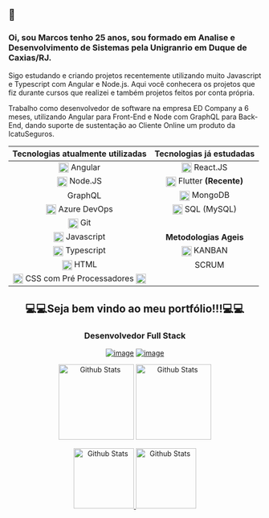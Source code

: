 ## 👋

### Oi, sou Marcos tenho 25 anos, sou formado em Analise e Desenvolvimento de Sistemas pela Unigranrio em Duque de Caxias/RJ.

Sigo estudando e criando projetos recentemente utilizando muito Javascript e Typescript com Angular e Node.js.
Aqui você conhecera os projetos que fiz durante cursos que realizei e também projetos feitos por conta própria.

Trabalho como desenvolvedor de software na empresa ED Company a 6 meses, utilizando Angular para Front-End e Node com GraphQL para Back-End, dando suporte de sustentação ao Cliente Online um produto da IcatuSeguros.

<div align="center">

  | Tecnologias atualmente utilizadas |   Tecnologias já estudadas   |
  |:---------------------------------:|:----------------------------:|
  |<img src="https://angular.io/assets/images/logos/angularjs/AngularJS-Shield.svg" align="center" height="20" /> Angular|<img src="https://upload.wikimedia.org/wikipedia/commons/thumb/a/a7/React-icon.svg/1280px-React-icon.svg.png" align="center" height="20" /> React.JS           |
  |<img src="https://icon-library.com/images/node-js-icon/node-js-icon-8.jpg" align="center" height="20" /> Node.JS|<img src="https://uxwing.com/wp-content/themes/uxwing/download/10-brands-and-social-media/flutter.png" align="center" height="20" /> Flutter **(Recente)**   |
  |<img src="https://upload.wikimedia.org/wikipedia/commons/thumb/1/17/GraphQL_Logo.svg/1024px-GraphQL_Logo.svg.png" align="center" height="15" /> GraphQL|<img src="https://cdn.worldvectorlogo.com/logos/mongodb-icon-1.svg" align="center" height="20" /> MongoDB           |
  |<img src="https://cdn.iconscout.com/icon/free/png-256/azure-devops-3628645-3029870.png" align="center" height="20" /> Azure DevOps|<img src="https://seeklogo.com/images/M/mysql-logo-69B39F7D18-seeklogo.com.png" align="center" height="20" /> SQL (MySQL)         |
  |<img src="https://upload.wikimedia.org/wikipedia/commons/thumb/3/3f/Git_icon.svg/1024px-Git_icon.svg.png" align="center" height="20" /> Git|
  |<img src="https://iconape.com/wp-content/files/ez/353342/png/javascript-logo.png" align="center" height="20" /> Javascript|    **Metodologias Ageis**    |
  |<img src="https://upload.wikimedia.org/wikipedia/commons/thumb/4/4c/Typescript_logo_2020.svg/600px-Typescript_logo_2020.svg.png" align="center" height="20" /> Typescript|<img src="https://www.pinclipart.com/picdir/middle/37-375056_kanban-board-kanban-png-clipart.png" align="center" height="20" /> KANBAN            |
  |<img src="https://upload.wikimedia.org/wikipedia/commons/thumb/3/38/HTML5_Badge.svg/1024px-HTML5_Badge.svg.png" align="center" height="20" /> HTML|<img src="https://cdn.iconscout.com/icon/free/png-256/scrum-3658808-3051792.png" height="15" align="center" /> SCRUM            |
  |<img src="https://www.iconninja.com/files/752/618/436/css-internet-technology-website-web-style-css3-icon.svg" align="center" height="20" /> CSS com Pré Processadores <img src="https://cdn.worldvectorlogo.com/logos/sass-1.svg" align="center" height="20" />|
  
</div>
  
<h2 align="center">💻💻Seja bem vindo ao meu portfólio!!!💻💻</h2>

<span align="center">
  
### Desenvolvedor Full Stack

<a href="https://www.linkedin.com/in/marcos-wergles/">![image](https://flat.badgen.net/badge/in/marcos-wergles/black)</a> <a href="mailto:marcospsw96@gmail.com">![image](https://flat.badgen.net/badge/e-mail/marcospsw96@gmail.com/black)</a>

</span>

<p align="center">
  <img src="https://github-readme-stats.vercel.app/api?username=marcospsw&show_icons=true&title_color=FF79C6&icon_color=e7de79&text_color=E1E1E6&bg_color=191622" alt="Github Stats" height=150/>

  <img src="https://github-readme-stats.vercel.app/api/top-langs/?username=marcospsw&layout=compact&title_color=FF79C6&text_color=E1E1E6&bg_color=191622" alt="Github Stats" height=150 />
</p>
<p align="center">
  <a href="https://github.com/marcospsw/GoBarberWeb">
    <img src="https://github-readme-stats.vercel.app/api/pin?username=marcospsw&repo=GoBarberWeb&title_color=FF79C6&icon_color=e7de79&text_color=E1E1E6&bg_color=191622" alt="Github Stats" height=120 />
  </a>
  <a href="https://github.com/marcospsw/GoBarberServer">
    <img src="https://github-readme-stats.vercel.app/api/pin?username=marcospsw&repo=GoBarberServer&title_color=FF79C6&icon_color=e7de79&text_color=E1E1E6&bg_color=191622" alt="Github Stats" height=120 />
  </a>
</p>
